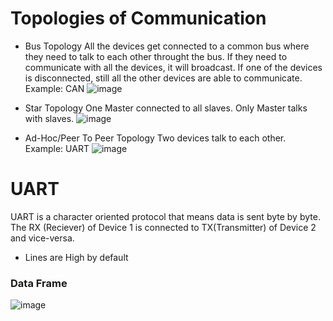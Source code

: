 # Topologies of Communication #
* Bus Topology
 All the devices get connected to a common bus where they need to talk to each other throught the 
 bus. If they need to communicate with all the devices, it will broadcast. If one of the devices 
 is disconnected, still all the other devices are able to communicate. Example: CAN
 ![image](https://github.com/user-attachments/assets/b881e992-4053-4bb1-bf7d-4dbc0840c405)

* Star Topology
 One Master connected to all slaves. Only Master talks with slaves.
 ![image](https://github.com/user-attachments/assets/abe8e79c-382c-459b-a30c-aa53ff11c542)

* Ad-Hoc/Peer To Peer Topology
 Two devices talk to each other. Example: UART
 ![image](https://github.com/user-attachments/assets/a2f6add2-5b93-4e45-9ca1-087e592b5430)

# UART #
UART is a character oriented protocol that means data is sent byte by byte. The RX (Reciever) of Device 1 is connected to TX(Transmitter) of Device 2 and vice-versa.
* Lines are High by default

### Data Frame ###
![image](https://github.com/user-attachments/assets/d007d6af-9768-4277-80f3-609c61ff0296)

